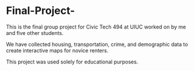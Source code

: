 # Final-Project-
This is the final group project for Civic Tech 494 at UIUC worked on by me and five other students. 

We have collected housing, transportation, crime, and demographic data to create interactive maps for
novice renters. 

This project was used solely for educational purposes. 

